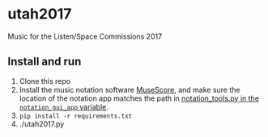 # utah2017
Music for the Listen/Space Commissions 2017

## Install and run

1. Clone this repo
1. Install the music notation software [MuseScore](https://musescore.org/), and make sure the location of the notation app matches the path in [notation_tools.py in the `notation_gui_app` variable](https://github.com/jonathanmarmor/utah2017/blob/master/notation_tools.py#L7).
1. `pip install -r requirements.txt`
1. ./utah2017.py
